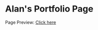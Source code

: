# Alan's Portfolio Page #
Page Preview: [Click here](https://reptilianpride.github.io/AlansPortfolioPage/)
